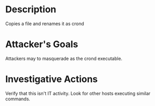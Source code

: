 # Description
Copies a file and renames it as crond
# Attacker's Goals
Attackers may to masquerade as the crond executable.
# Investigative Actions
Verify that this isn't IT activity.
Look for other hosts executing similar commands.
